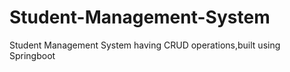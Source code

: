 # Student-Management-System
Student Management System having CRUD operations,built using Springboot
